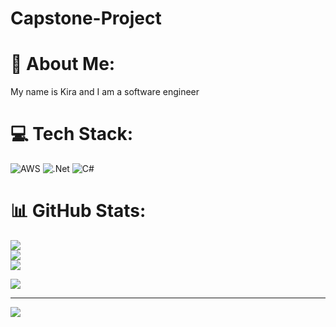 # Capstone-Project

# 💫 About Me:
My name is Kira and I am a software engineer


# 💻 Tech Stack:
![AWS](https://img.shields.io/badge/AWS-%23FF9900.svg?style=for-the-badge&logo=amazon-aws&logoColor=white) ![.Net](https://img.shields.io/badge/.NET-5C2D91?style=for-the-badge&logo=.net&logoColor=white) ![C#](https://img.shields.io/badge/c%23-%23239120.svg?style=for-the-badge&logo=csharp&logoColor=white)
# 📊 GitHub Stats:
![](https://github-readme-stats.vercel.app/api?username=KirasPractice&theme=dark&hide_border=false&include_all_commits=true&count_private=true)<br/>
![](https://nirzak-streak-stats.vercel.app/?user=KirasPractice&theme=dark&hide_border=false)<br/>
![](https://github-readme-stats.vercel.app/api/top-langs/?username=KirasPractice&theme=dark&hide_border=false&include_all_commits=true&count_private=true&layout=compact)


![](https://quotes-github-readme.vercel.app/api?type=horizontal&theme=light)

---
[![](https://visitcount.itsvg.in/api?id=KirasPractice&icon=0&color=0)](https://visitcount.itsvg.in)

<!-- Proudly created with GPRM ( https://gprm.itsvg.in ) -->
